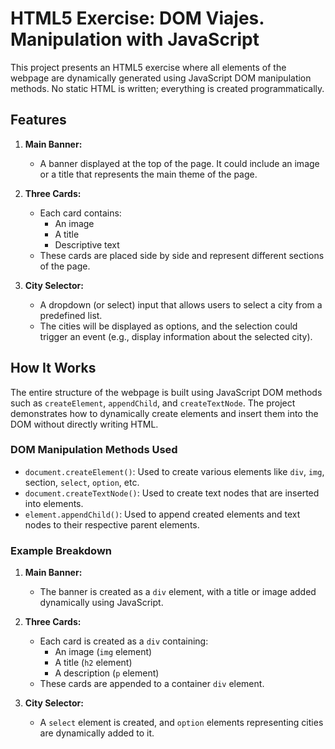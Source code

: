 # HTML5 Exercise: DOM Viajes. Manipulation with JavaScript

This project presents an HTML5 exercise where all elements of the webpage are dynamically generated using JavaScript DOM manipulation methods. No static HTML is written; everything is created programmatically.

## Features

1. **Main Banner:**
   - A banner displayed at the top of the page. It could include an image or a title that represents the main theme of the page.

2. **Three Cards:**
   - Each card contains:
     - An image
     - A title
     - Descriptive text
   - These cards are placed side by side and represent different sections of the page.

3. **City Selector:**
   - A dropdown (or select) input that allows users to select a city from a predefined list.
   - The cities will be displayed as options, and the selection could trigger an event (e.g., display information about the selected city).

## How It Works

The entire structure of the webpage is built using JavaScript DOM methods such as `createElement`, `appendChild`, and `createTextNode`. The project demonstrates how to dynamically create elements and insert them into the DOM without directly writing HTML.

### DOM Manipulation Methods Used

- `document.createElement()`: Used to create various elements like `div`, `img`, section, `select`, `option`, etc.
- `document.createTextNode()`: Used to create text nodes that are inserted into elements.
- `element.appendChild()`: Used to append created elements and text nodes to their respective parent elements.

### Example Breakdown

1. **Main Banner:**
   - The banner is created as a `div` element, with a title or image added dynamically using JavaScript.

2. **Three Cards:**
   - Each card is created as a `div` containing:
     - An image (`img` element)
     - A title (`h2` element)
     - A description (`p` element)
   - These cards are appended to a container `div` element.

3. **City Selector:**
   - A `select` element is created, and `option` elements representing cities are dynamically added to it.

